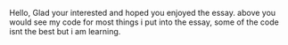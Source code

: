 Hello,
Glad your interested and hoped you enjoyed the essay.
above you would see my code for most things i put into the essay,
some of the code isnt the best but i am learning.

